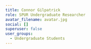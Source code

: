 ```yaml
---
title: Connor Gilpatrick
role: SPUR Undergraduate Researcher
avatar_filename: avatar.jpg
social: []
superuser: false
user_groups:
  - Undergraduate Students
---
```

